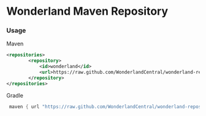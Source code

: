 # Wonderland Maven Repository

### Usage
Maven
```xml
<repositories>
        <repository>
            <id>wonderland</id>
            <url>https://raw.github.com/WonderlandCentral/wonderland-repository/main</url>
        </repository>
</repositories>
```

Gradle
```groovy
 maven { url "https://raw.github.com/WonderlandCentral/wonderland-repository/main" }
```
